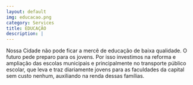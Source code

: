 ```yaml
---
layout: default
img: educacao.png
category: Services
title: EDUCAÇÃO
description: |
---
```


Nossa Cidade não pode ficar a mercê de educação de baixa qualidade. O futuro pede
preparo para os jovens. Por isso investimos na reforma e ampliação das escolas municipais e
principalmente no transporte público escolar, que leva e traz diariamente jovens para as
faculdades da capital sem custo nenhum, auxiliando na renda dessas famílias.